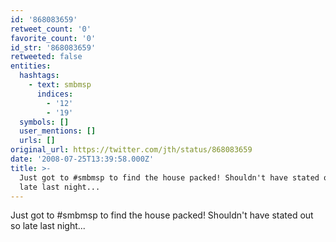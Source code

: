 ```yaml
---
id: '868083659'
retweet_count: '0'
favorite_count: '0'
id_str: '868083659'
retweeted: false
entities:
  hashtags:
    - text: smbmsp
      indices:
        - '12'
        - '19'
  symbols: []
  user_mentions: []
  urls: []
original_url: https://twitter.com/jth/status/868083659
date: '2008-07-25T13:39:58.000Z'
title: >-
  Just got to #smbmsp to find the house packed! Shouldn't have stated out so
  late last night...
---
```


Just got to #smbmsp to find the house packed! Shouldn't have stated out so late last night...